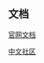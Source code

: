 ## 文档
[官网文档](https://www.elastic.co/guide/cn/elasticsearch/guide/current/index.html)

[中文社区](https://elasticsearch.cn/)